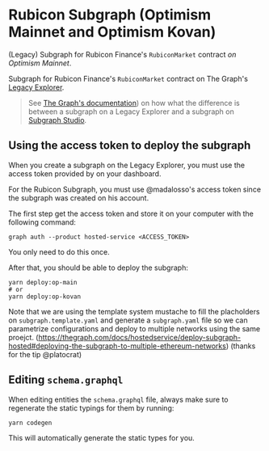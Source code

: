 # Rubicon Subgraph (Optimism Mainnet and Optimism Kovan)

(Legacy) Subgraph for Rubicon Finance's `RubiconMarket` contract _on Optimism Mainnet_.

Subgraph for Rubicon Finance's `RubiconMarket` contract on The Graph's [Legacy Explorer](https://thegraph.com/legacy-explorer).

> See [The Graph's documentation](https://thegraph.com/docs/developer/create-subgraph-hosted)) on how what the difference is between a subgraph on a Legacy Explorer and a subgraph on [Subgraph Studio](https://thegraph.com/studio).

## Using the access token to deploy the subgraph

When you create a subgraph on the Legacy Explorer, you must use the access token provided by on your dashboard.

For the Rubicon Subgraph, you must use @madalosso's access token since the subgraph was created on his account.

The first step get the access token and store it on your computer with the following command:

```
graph auth --product hosted-service <ACCESS_TOKEN>
```

You only need to do this once.

After that, you should be able to deploy the subgraph:

```
yarn deploy:op-main
# or
yarn deploy:op-kovan
```

Note that we are using the template system mustache to fill the placholders on `subgraph.template.yaml` and generate a `subgraph.yaml` file so we can parametrize configurations and deploy to multiple networks using the same proejct. (https://thegraph.com/docs/hostedservice/deploy-subgraph-hosted#deploying-the-subgraph-to-multiple-ethereum-networks) (thanks for the tip @platocrat)

## Editing `schema.graphql`

When editing entities the `schema.graphql` file, always make sure to regenerate the static typings for them by running:

```
yarn codegen
```

This will automatically generate the static types for you.
